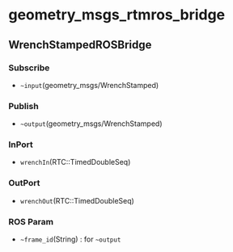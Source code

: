 # geometry_msgs_rtmros_bridge
## WrenchStampedROSBridge
### Subscribe
- `~input`(geometry_msgs/WrenchStamped)
### Publish
- `~output`(geometry_msgs/WrenchStamped)
### InPort
- `wrenchIn`(RTC::TimedDoubleSeq)
### OutPort
- `wrenchOut`(RTC::TimedDoubleSeq)
### ROS Param
- `~frame_id`(String) : for `~output`

